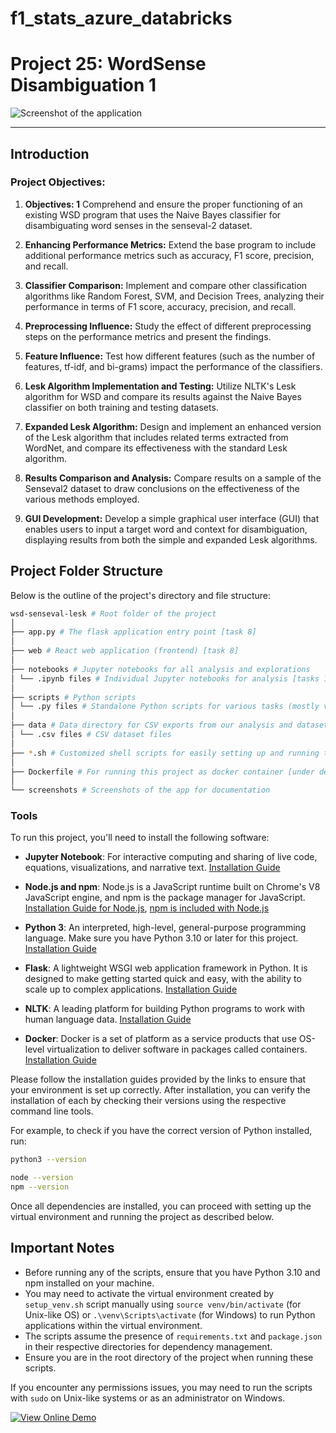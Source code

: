 # f1_stats_azure_databricks

# Project 25: WordSense Disambiguation 1

![Screenshot of the application](screenshots/7.png "Demo of WordSense Disambiguation using extended Lesk")

---


## Introduction


### Project Objectives:

1. **Objectives: 1** Comprehend and ensure the proper functioning of an existing WSD
   program that uses the Naive Bayes classifier for disambiguating word senses in the senseval-2 dataset.

2. **Enhancing Performance Metrics:** Extend the base program to include additional performance metrics such as
   accuracy, F1 score, precision, and recall.

3. **Classifier Comparison:** Implement and compare other classification algorithms like Random Forest, SVM, and
   Decision Trees, analyzing their performance in terms of F1 score, accuracy, precision, and recall.

4. **Preprocessing Influence:** Study the effect of different preprocessing steps on the performance metrics and present
   the findings.

5. **Feature Influence:** Test how different features (such as the number of features, tf-idf, and bi-grams) impact the
   performance of the classifiers.

6. **Lesk Algorithm Implementation and Testing:** Utilize NLTK's Lesk algorithm for WSD and compare its results against
   the Naive Bayes classifier on both training and testing datasets.

7. **Expanded Lesk Algorithm:** Design and implement an enhanced version of the Lesk algorithm that includes related
   terms extracted from WordNet, and compare its effectiveness with the standard Lesk algorithm.

8. **Results Comparison and Analysis:** Compare results on a sample of the Senseval2 dataset to draw conclusions on the
   effectiveness of the various methods employed.

9. **GUI Development:** Develop a simple graphical user interface (GUI) that enables users to input a target word and
   context for disambiguation, displaying results from both the simple and expanded Lesk algorithms.

## Project Folder Structure

Below is the outline of the project's directory and file structure:

```bash
wsd-senseval-lesk # Root folder of the project
│
├── app.py # The flask application entry point [task 8]
│
├── web # React web application (frontend) [task 8]
│
├── notebooks # Jupyter notebooks for all analysis and explorations
│ └── .ipynb files # Individual Jupyter notebooks for analysis [tasks 1-8]
│
├── scripts # Python scripts 
│ └── .py files # Standalone Python scripts for various tasks (mostly various implementation of lesk) [task 6-7]
│
├── data # Data directory for CSV exports from our analysis and datasets
│ └── .csv files # CSV dataset files
│
├── *.sh # Customized shell scripts for easily setting up and running this project
│
├── Dockerfile # For running this project as docker container [under development]
│
└── screenshots # Screenshots of the app for documentation
```


### Tools

To run this project, you'll need to install the following software:

- **Jupyter Notebook**: For interactive computing and sharing of live code, equations, visualizations, and narrative
  text. [Installation Guide](https://jupyter.org/install)

- **Node.js and npm**: Node.js is a JavaScript runtime built on Chrome's V8 JavaScript engine, and npm is the package
  manager for
  JavaScript. [Installation Guide for Node.js](https://nodejs.org/en/download/), [npm is included with Node.js](https://www.npmjs.com/get-npm)

- **Python 3**: An interpreted, high-level, general-purpose programming language. Make sure you have Python 3.10 or
  later for this project. [Installation Guide](https://www.python.org/downloads/)

- **Flask**: A lightweight WSGI web application framework in Python. It is designed to make getting started quick and
  easy, with the ability to scale up to complex
  applications. [Installation Guide](https://flask.palletsprojects.com/en/latest/installation/)

- **NLTK**: A leading platform for building Python programs to work with human language
  data. [Installation Guide](https://www.nltk.org/install.html)

- **Docker**: Docker is a set of platform as a service products that use OS-level virtualization to deliver software in
  packages called containers. [Installation Guide](https://docs.docker.com/get-docker/)

Please follow the installation guides provided by the links to ensure that your environment is set up correctly. After
installation, you can verify the installation of each by checking their versions using the respective command line
tools.

For example, to check if you have the correct version of Python installed, run:

```sh
python3 --version
```

```bash
node --version
npm --version
```

Once all dependencies are installed, you can proceed with setting up the virtual environment and running the project as
described below.


## Important Notes

- Before running any of the scripts, ensure that you have Python 3.10 and npm installed on your machine.
- You may need to activate the virtual environment created by `setup_venv.sh` script manually
  using `source venv/bin/activate` (for Unix-like OS) or `.\venv\Scripts\activate` (for Windows) to run Python
  applications within the virtual environment.
- The scripts assume the presence of `requirements.txt` and `package.json` in their respective directories for
  dependency management.
- Ensure you are in the root directory of the project when running these scripts.

If you encounter any permissions issues, you may need to run the scripts with `sudo` on Unix-like systems or as an
administrator on Windows.

[![View Online Demo](https://img.shields.io/badge/View-Online%20Demo-blue?style=for-the-badge)](http://brhnme.pythonanywhere.com/)
